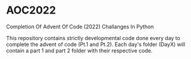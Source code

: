# AOC2022
Completion Of Advent Of Code (2022) Challanges In Python

This repository contains strictly developmental code done every day to complete the advent of code (Pt.1 and Pt.2). Each day's folder (DayX) will contain a part 1 and part 2 folder with their respective code.
